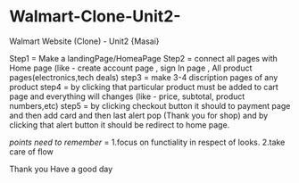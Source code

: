 # Walmart-Clone-Unit2-
Walmart Website (Clone) - Unit2 {Masai}

Step1 = Make a landingPage/HomeaPage
Step2 = connect all pages with Home page (like - create account page , sign In page , All product pages(electronics,tech deals)
step3 = make 3-4 discription pages of any product
step4 = by clicking that particular product must be added to cart page and everything will changes (like - price, subtotal, product numbers,etc)
step5 = by clicking checkout button it should to payment page and then add card and then last alert pop (Thank you for shop)
        and by clicking that alert button it should be redirect to home page.

*points need to remember*  = 
1.focus on functiality in respect of looks. 
2.take care of flow


Thank you 
Have a good day
